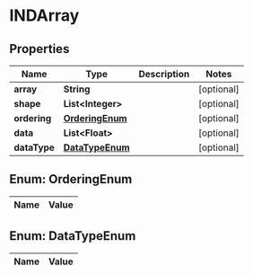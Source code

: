 
# INDArray

## Properties
Name | Type | Description | Notes
------------ | ------------- | ------------- | -------------
**array** | **String** |  |  [optional]
**shape** | **List&lt;Integer&gt;** |  |  [optional]
**ordering** | [**OrderingEnum**](#OrderingEnum) |  |  [optional]
**data** | **List&lt;Float&gt;** |  |  [optional]
**dataType** | [**DataTypeEnum**](#DataTypeEnum) |  |  [optional]


<a name="OrderingEnum"></a>
## Enum: OrderingEnum
Name | Value
---- | -----


<a name="DataTypeEnum"></a>
## Enum: DataTypeEnum
Name | Value
---- | -----



